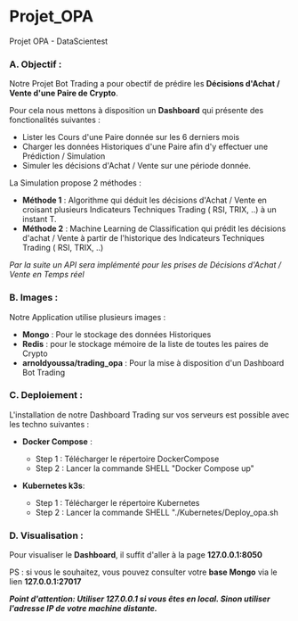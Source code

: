 # Projet_OPA
Projet OPA - DataScientest


### A. Objectif :
Notre Projet Bot Trading a pour obectif de prédire les **Décisions d'Achat / Vente d'une Paire de Crypto**.

Pour cela nous mettons à disposition un **Dashboard** qui présente des fonctionalités suivantes :
- Lister les Cours d'une Paire donnée sur les 6 derniers mois
- Charger les données Historiques d'une Paire afin d'y effectuer une Prédiction / Simulation 
- Simuler les décisions d'Achat / Vente sur une période donnée.
 
La Simulation propose 2 méthodes : 
- **Méthode 1** : Algorithme qui déduit les décisions d'Achat / Vente en croisant plusieurs Indicateurs Techniques Trading ( RSI, TRIX, ..) à un instant T.
- **Méthode 2** : Machine Learning de Classification qui prédit les décisions d'achat / Vente à partir de l'historique des Indicateurs Techniques Trading ( RSI, TRIX, ..)

*Par la suite un API sera implémenté pour les prises de Décisions d'Achat / Vente en Temps réel*

### B. Images :
Notre Application utilise plusieurs images : 
- **Mongo** : Pour le stockage des données Historiques
- **Redis** : pour le stockage mémoire de la liste de toutes les paires de Crypto
- **arnoldyoussa/trading_opa** : Pour la mise à disposition d'un Dashboard Bot Trading

### C. Deploiement :
L'installation de notre Dashboard Trading sur vos serveurs est possible avec les techno suivantes : 
- **Docker Compose** : 
	- Step 1 : Télécharger le répertoire DockerCompose
	- Step 2 : Lancer la commande SHELL "Docker Compose up"
	
- **Kubernetes k3s**:
	- Step 1 : Télécharger le répertoire Kubernetes
	- Step 2 : Lancer la commande SHELL "./Kubernetes/Deploy_opa.sh
 
### D. Visualisation :
Pour visualiser le **Dashboard**, il suffit d'aller à la page **127.0.0.1:8050**

PS : si vous le souhaitez, vous pouvez consulter votre **base Mongo** via le lien **127.0.0.1:27017**
	
 
***Point d'attention:
Utiliser 127.0.0.1 si vous êtes en local.
Sinon utiliser l'adresse IP de votre machine distante.***
